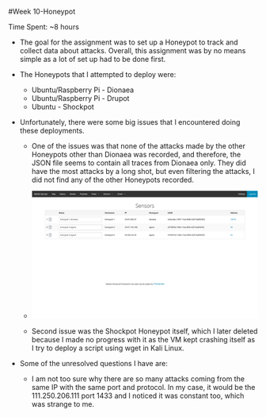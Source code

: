 #Week 10-Honeypot

Time Spent: ~8 hours

- The goal for the assignment was to set up a Honeypot to track and collect data about attacks. Overall, this assignment was by no means simple as a lot of set up had to be done first.
- The Honeypots that I attempted to deploy were:
  - Ubuntu/Raspberry Pi - Dionaea
  - Ubuntu/Raspberry Pi - Drupot
  - Ubuntu - Shockpot

- Unfortunately, there were some big issues that I encountered doing these deployments.
  - One of the issues was that none of the attacks made by the other Honeypots other than Dionaea was recorded, and therefore, the JSON file seems to contain all traces from Dionaea only. They did have the most attacks by a long shot, but even filtering the attacks, I did not find any of the other Honeypots recorded.
  - <img src="sensors.png" width="800">

  - Second issue was the Shockpot Honeypot itself, which I later deleted because I made no progress with it as the VM kept crashing itself as I try to deploy a script using wget in Kali Linux.

- Some of the unresolved questions I have are:
  - I am not too sure why there are so many attacks coming from the same IP with the same port and protocol. In my case, it would be the 111.250.206.111 port 1433 and I noticed it was constant too, which was strange to me.
